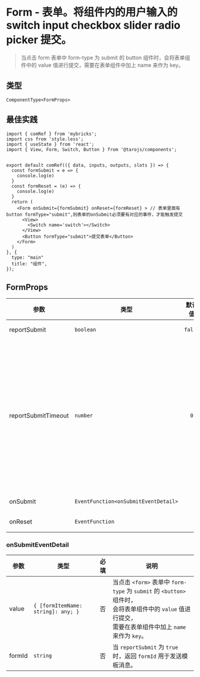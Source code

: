 # Form - 表单。将组件内的用户输入的 switch input checkbox slider radio picker 提交。
> 当点击 form 表单中 form-type 为 submit 的 button 组件时，会将表单组件中的 value 值进行提交，需要在表单组件中加上 name 来作为 key。

## 类型
```tsx
ComponentType<FormProps>
```

## 最佳实践
```render
import { comRef } from 'mybricks';
import css from 'style.less';
import { useState } from 'react';
import { View, Form, Switch, Button } from '@tarojs/components';


export default comRef(({ data, inputs, outputs, slots }) => {
  const formSubmit = e => {
    console.log(e)
  }
  const formReset = (e) => {
    console.log(e)
  }
  return (
    <Form onSubmit={formSubmit} onReset={formReset} > // 表单里面有button formType="submit",则表单的onSubmit必须要有对应的事件，才能触发提交
      <View>
        <Switch name='switch'></Switch>
      </View>
      <Button formType="submit">提交表单</Button>
    </Form>
  )
}, {
  type: "main"
  title: "组件",
});
```

## FormProps

| 参数 | 类型 | 默认值 | 必填 | 说明 |
| --- | --- | :---: | :---: | --- |
| reportSubmit | `boolean` | `false` | 否 | 是否返回 `formId` 用于发送模板消息。 |
| reportSubmitTimeout | `number` | `0` | 否 | 等待一段时间（毫秒数）以确认 `formId` 是否生效。<br />如果未指定这个参数，`formId` 有很小的概率是无效的（如遇到网络失败的情况）。<br />指定这个参数将可以检测 `formId` 是否有效，<br />以这个参数的时间作为这项检测的超时时间。<br />如果失败，将返回 `requestFormId:fail` 开头的 `formId`。 |
| onSubmit | `EventFunction<onSubmitEventDetail>` |  | 否 | 携带 form 中的数据触发 submit 事件 |
| onReset | `EventFunction` |  | 否 | 表单重置时会触发 reset 事件 |

### onSubmitEventDetail

| 参数 | 类型 | 必填 | 说明 |
| --- | --- | :---: | --- |
| value | `{ [formItemName: string]: any; }` | 否 | 当点击 `<form>` 表单中 `form-type` 为 `submit` 的 `<button>` 组件时，<br />会将表单组件中的 `value` 值进行提交，<br />需要在表单组件中加上 `name` 来作为 `key`。 |
| formId | `string` | 否 | 当 `reportSubmit` 为 `true` 时，返回 `formId` 用于发送模板消息。 |
